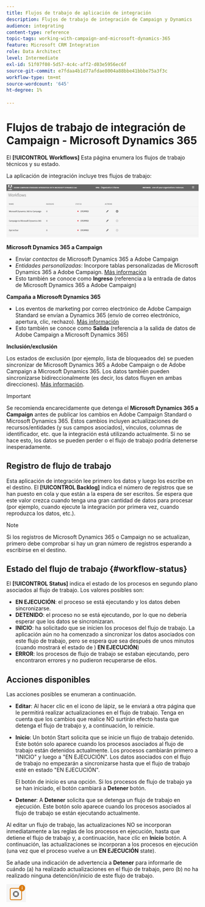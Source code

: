 ```yaml
---
title: Flujos de trabajo de aplicación de integración
description: Flujos de trabajo de integración de Campaign y Dynamics
audience: integrating
content-type: reference
topic-tags: working-with-campaign-and-microsoft-dynamics-365
feature: Microsoft CRM Integration
role: Data Architect
level: Intermediate
exl-id: 51f07f08-5d57-4c4c-aff2-d03e5956ec6f
source-git-commit: e7fdaa4b1d77afdae8004a88bbe41bbbe75a3f3c
workflow-type: tm+mt
source-wordcount: '645'
ht-degree: 1%

---
```


# Flujos de trabajo de integración de Campaign - Microsoft Dynamics 365

El **[!UICONTROL Workflows]** Esta página enumera los flujos de trabajo técnicos y su estado.

La aplicación de integración incluye tres flujos de trabajo:

![](assets/do-not-localize/d365-to-acs-ui-page-workflows.png)

**Microsoft Dynamics 365 a Campaign**
* Enviar *contactos* de Microsoft Dynamics 365 a Adobe Campaign
* *Entidades personalizadas*: Incorpore tablas personalizadas de Microsoft Dynamics 365 a Adobe Campaign. [Más información](../../integrating/using/d365-acs-using-the-integration.md#data-flows)
* Esto también se conoce como **Ingreso** (referencia a la entrada de datos de Microsoft Dynamics 365 a Adobe Campaign)

**Campaña a Microsoft Dynamics 365**
* Los eventos de marketing por correo electrónico de Adobe Campaign Standard se envían a Dynamics 365 (envío de correo electrónico, apertura, clic, rechazo). [Más información](../../integrating/using/d365-acs-using-the-integration.md#email-marketing-event-flow)
* Esto también se conoce como **Salida** (referencia a la salida de datos de Adobe Campaign a Microsoft Dynamics 365)

**Inclusión/exclusión**

Los estados de exclusión (por ejemplo, lista de bloqueados de) se pueden sincronizar de Microsoft Dynamics 365 a Adobe Campaign o de Adobe Campaign a Microsoft Dynamics 365. Los datos también pueden sincronizarse bidireccionalmente (es decir, los datos fluyen en ambas direcciones). [Más información](../../integrating/using/d365-acs-self-service-app-data-sync.md#opt-in-out-wf).

>[!IMPORTANT]
>
>Se recomienda encarecidamente que detenga el **Microsoft Dynamics 365 a Campaign** antes de publicar los cambios en Adobe Campaign Standard o Microsoft Dynamics 365. Estos cambios incluyen actualizaciones de recursos/entidades (y sus campos asociados), vínculos, columnas de identificador, etc. que la integración está utilizando actualmente. Si no se hace esto, los datos se pueden perder o el flujo de trabajo podría detenerse inesperadamente.

## Registro de flujo de trabajo

Esta aplicación de integración lee primero los datos y luego los escribe en el destino. El **[!UICONTROL Backlog]** indica el número de registros que se han puesto en cola y que están a la espera de ser escritos. Se espera que este valor crezca cuando tenga una gran cantidad de datos para procesar (por ejemplo, cuando ejecute la integración por primera vez, cuando reproduzca los datos, etc.).

>[!NOTE]
>Si los registros de Microsoft Dynamics 365 o Campaign no se actualizan, primero debe comprobar si hay un gran número de registros esperando a escribirse en el destino.

## Estado del flujo de trabajo {#workflow-status}

El **[!UICONTROL Status]** indica el estado de los procesos en segundo plano asociados al flujo de trabajo. Los valores posibles son:

* **EN EJECUCIÓN**: el proceso se está ejecutando y los datos deben sincronizarse.
* **DETENIDO**: el proceso no se está ejecutando, por lo que no debería esperar que los datos se sincronizaran.
* **INICIO**: ha solicitado que se inicien los procesos del flujo de trabajo. La aplicación aún no ha comenzado a sincronizar los datos asociados con este flujo de trabajo, pero se espera que sea después de unos minutos (cuando mostrará el estado de ) **EN EJECUCIÓN**)
* **ERROR**: los procesos de flujo de trabajo se estaban ejecutando, pero encontraron errores y no pudieron recuperarse de ellos.

## Acciones disponibles

Las acciones posibles se enumeran a continuación.

* **Editar**: Al hacer clic en el icono de lápiz, se le enviará a otra página que le permitirá realizar actualizaciones en el flujo de trabajo. Tenga en cuenta que los cambios que realice NO surtirán efecto hasta que detenga el flujo de trabajo y, a continuación, lo reinicie.

* **Inicio**: Un botón Start solicita que se inicie un flujo de trabajo detenido. Este botón solo aparece cuando los procesos asociados al flujo de trabajo están detenidos actualmente. Los procesos cambiarán primero a &quot;INICIO&quot; y luego a &quot;EN EJECUCIÓN&quot;. Los datos asociados con el flujo de trabajo no empezarán a sincronizarse hasta que el flujo de trabajo esté en estado &quot;EN EJECUCIÓN&quot;.

   El botón de inicio es una opción. Si los procesos de flujo de trabajo ya se han iniciado, el botón cambiará a **Detener** botón.

* **Detener**: A **Detener** solicita que se detenga un flujo de trabajo en ejecución. Este botón solo aparece cuando los procesos asociados al flujo de trabajo se están ejecutando actualmente.

Al editar un flujo de trabajo, las actualizaciones NO se incorporan inmediatamente a las reglas de los procesos en ejecución, hasta que detiene el flujo de trabajo y, a continuación, hace clic en **Inicio** botón. A continuación, las actualizaciones se incorporan a los procesos en ejecución (una vez que el proceso vuelve a un **EN EJECUCIÓN** state).

Se añade una indicación de advertencia a **Detener** para informarle de cuándo (a) ha realizado actualizaciones en el flujo de trabajo, pero (b) no ha realizado ninguna detención/inicio de este flujo de trabajo.

![](assets/do-not-localize/d365-to-acs-icon-stop-with-changes.png)
